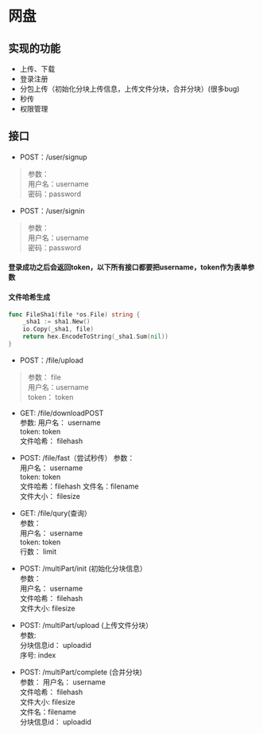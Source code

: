 # 网盘

## 实现的功能
* 上传、下载
* 登录注册
* 分包上传（初始化分块上传信息，上传文件分块，合并分块）(很多bug)
* 秒传   
* 权限管理  

## 接口
* POST：/user/signup
> 参数：   
用户名：username   
密码：password  
* POST：/user/signin
> 参数：             
用户名：username       
密码：password                  

#### 登录成功之后会返回token，以下所有接口都要把username，token作为表单参数
#### 文件哈希生成
```go
func FileSha1(file *os.File) string {
	_sha1 := sha1.New()
	io.Copy(_sha1, file)
	return hex.EncodeToString(_sha1.Sum(nil))
}
```

* POST：/file/upload
> 参数： file  
用户名：username     
token：  token    

* GET: /file/downloadPOST  
参数: 
用户名： username    
token: token  
文件哈希： filehash

* POST: /file/fast（尝试秒传）
参数：   
用户名： username  
token: token  
文件哈希：filehash 
文件名：filename                    
文件大小： filesize                

* GET: /file/qury(查询）                             
参数：                        
用户名： username                           
token: token                        
行数： limit                        

* POST: /multiPart/init (初始化分块信息）                       
参数：                    
用户名： username             
文件哈希： filehash                 
文件大小: filesize                      
                         
             
* POST: /multiPart/upload (上传文件分块）               
参数:      
分块信息id： uploadid   
序号:  index  

                                 
* POST: /multiPart/complete (合并分块)                            
参数：
用户名： username     
文件哈希： filehash     
文件大小: filesize         
文件名：filename   
分块信息id： uploadid               
